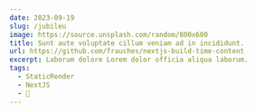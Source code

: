 ```yaml
---
date: 2023-09-19
slug: /jubileu
image: https://source.unsplash.com/random/800x600
title: Sunt aute voluptate cillum veniam ad in incididunt.
url: https://github.com/frauches/nextjs-build-time-content
excerpt: Laborum dolore Lorem dolor officia aliqua laborum.
tags:
  - StaticRender
  - NextJS
  - 🚀
---
```

